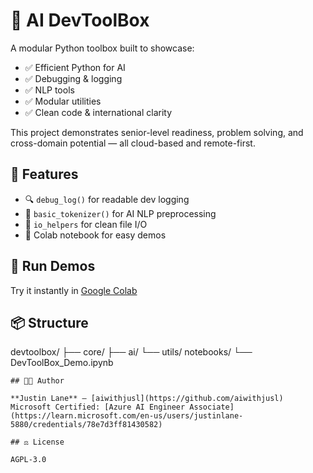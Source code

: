# 🧰 AI DevToolBox

A modular Python toolbox built to showcase:

- ✅ Efficient Python for AI
- ✅ Debugging & logging
- ✅ NLP tools
- ✅ Modular utilities
- ✅ Clean code & international clarity

This project demonstrates senior-level readiness, problem solving, and cross-domain potential — all cloud-based and remote-first.

## 🚀 Features

- 🔍 `debug_log()` for readable dev logging
- 🧠 `basic_tokenizer()` for AI NLP preprocessing
- 📂 `io_helpers` for clean file I/O
- 📒 Colab notebook for easy demos

## 🧪 Run Demos

Try it instantly in [Google Colab](https://colab.research.google.com/)

## 📦 Structure

devtoolbox/
├── core/
├── ai/
└── utils/
notebooks/
└── DevToolBox_Demo.ipynb
```
## 🧑‍💻 Author

**Justin Lane** – [aiwithjusl](https://github.com/aiwithjusl)  
Microsoft Certified: [Azure AI Engineer Associate](https://learn.microsoft.com/en-us/users/justinlane-5880/credentials/78e7d3ff81430582)

## ⚖️ License

AGPL-3.0
